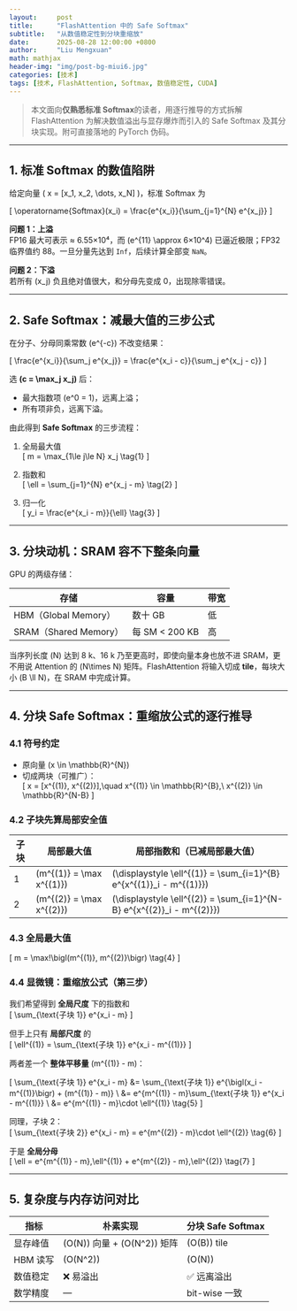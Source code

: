 ```yaml
---
layout:     post
title:      "FlashAttention 中的 Safe Softmax"
subtitle:   "从数值稳定性到分块重缩放"
date:       2025-08-28 12:00:00 +0800
author:     "Liu Mengxuan"
math: mathjax
header-img: "img/post-bg-miui6.jpg"
categories: [技术]
tags: [技术, FlashAttention, Softmax, 数值稳定性, CUDA]
---
```


> 本文面向**仅熟悉标准 Softmax**的读者，用逐行推导的方式拆解 FlashAttention 为解决数值溢出与显存爆炸而引入的 Safe Softmax 及其分块实现。附可直接落地的 PyTorch 伪码。

---

## 1. 标准 Softmax 的数值陷阱

给定向量 \( x = [x_1, x_2, \dots, x_N] \)，标准 Softmax 为  

\[
\operatorname{Softmax}(x_i) = \frac{e^{x_i}}{\sum_{j=1}^{N} e^{x_j}}
\]

**问题 1：上溢**  
FP16 最大可表示 ≈ 6.55×10⁴，而 \(e^{11} \approx 6×10^4\) 已逼近极限；FP32 临界值约 88。一旦分量先达到 `Inf`，后续计算全部变 `NaN`。

**问题 2：下溢**  
若所有 \(x_j\) 负且绝对值很大，和分母先变成 0，出现除零错误。

---

## 2. Safe Softmax：减最大值的三步公式

在分子、分母同乘常数 \(e^{-c}\) 不改变结果：

\[
\frac{e^{x_i}}{\sum_j e^{x_j}}
= \frac{e^{x_i - c}}{\sum_j e^{x_j - c}}
\]

选 **\(c = \max_j x_j\)** 后：

- 最大指数项 \(e^0 = 1\)，远离上溢；  
- 所有项非负，远离下溢。

由此得到 **Safe Softmax** 的三步流程：

1. 全局最大值  
   \[
   m = \max_{1\le j\le N} x_j
   \tag{1}
   \]

2. 指数和  
   \[
   \ell = \sum_{j=1}^{N} e^{x_j - m}
   \tag{2}
   \]

3. 归一化  
   \[
   y_i = \frac{e^{x_i - m}}{\ell}
   \tag{3}
   \]

---

## 3. 分块动机：SRAM 容不下整条向量

GPU 的两级存储：

| 存储 | 容量 | 带宽 |
|---|---|---|
| HBM（Global Memory） | 数十 GB | 低 |
| SRAM（Shared Memory） | 每 SM < 200 KB | 高 |

当序列长度 \(N\) 达到 8 k、16 k 乃至更高时，即使向量本身也放不进 SRAM，更不用说 Attention 的 \(N\times N\) 矩阵。FlashAttention 将输入切成 **tile**，每块大小 \(B \ll N\)，在 SRAM 中完成计算。

---

## 4. 分块 Safe Softmax：重缩放公式的逐行推导

### 4.1 符号约定

- 原向量 \(x \in \mathbb{R}^{N}\)  
- 切成两块（可推广）：  
  \[
  x = [x^{(1)}, x^{(2)}],\quad x^{(1)} \in \mathbb{R}^{B},\ x^{(2)} \in \mathbb{R}^{N-B}
  \]

### 4.2 子块先算局部安全值

| 子块 | 局部最大值 | 局部指数和（已减局部最大值） |
|---|---|---|
| 1 | \(m^{(1)} = \max x^{(1)}\) | \(\displaystyle \ell^{(1)} = \sum_{i=1}^{B} e^{x^{(1)}_i - m^{(1)}}\) |
| 2 | \(m^{(2)} = \max x^{(2)}\) | \(\displaystyle \ell^{(2)} = \sum_{i=1}^{N-B} e^{x^{(2)}_i - m^{(2)}}\) |

### 4.3 全局最大值

\[
m = \max\!\bigl(m^{(1)}, m^{(2)}\bigr)
\tag{4}
\]

### 4.4 显微镜：重缩放公式（第三步）

我们希望得到 **全局尺度** 下的指数和  
\[
\sum_{\text{子块 1}} e^{x_i - m}
\]

但手上只有 **局部尺度** 的  
\[
\ell^{(1)} = \sum_{\text{子块 1}} e^{x_i - m^{(1)}}
\]

两者差一个 **整体平移量** \(m^{(1)} - m\)：

\[
\sum_{\text{子块 1}} e^{x_i - m}
&= \sum_{\text{子块 1}} e^{\bigl(x_i - m^{(1)}\bigr) + (m^{(1)} - m)} \\
&= e^{m^{(1)} - m}\sum_{\text{子块 1}} e^{x_i - m^{(1)}} \\
&= e^{m^{(1)} - m}\cdot \ell^{(1)}
\tag{5}
\]

同理，子块 2：  
\[
\sum_{\text{子块 2}} e^{x_i - m}
= e^{m^{(2)} - m}\cdot \ell^{(2)}
\tag{6}
\]

于是 **全局分母**  
\[
\ell = e^{m^{(1)} - m}\,\ell^{(1)} + e^{m^{(2)} - m}\,\ell^{(2)}
\tag{7}
\]

---

## 5. 复杂度与内存访问对比

| 指标 | 朴素实现 | 分块 Safe Softmax |
|---|---|---|
| 显存峰值 | \(O(N)\) 向量 + \(O(N^2)\) 矩阵 | \(O(B)\) tile |
| HBM 读写 | \(O(N^2)\) | \(O(N)\) |
| 数值稳定 | ❌ 易溢出 | ✅ 远离溢出 |
| 数学精度 | — | bit-wise 一致 |
